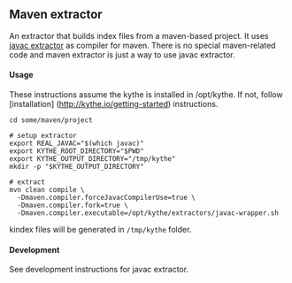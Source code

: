 ## Maven extractor
 
An extractor that builds index files from a maven-based project. It uses 
[javac extractor](../standalone/README.md) as compiler for maven. There is no special 
maven-related code and maven extractor is just a way to use javac extractor.

#### Usage

These instructions assume the kythe is installed in /opt/kythe. If not, follow [installation]
(http://kythe.io/getting-started) 
instructions.

```shell
cd some/maven/project

# setup extractor
export REAL_JAVAC="$(which javac)"
export KYTHE_ROOT_DIRECTORY="$PWD"
export KYTHE_OUTPUT_DIRECTORY="/tmp/kythe"
mkdir -p "$KYTHE_OUTPUT_DIRECTORY"

# extract
mvn clean compile \
  -Dmaven.compiler.forceJavacCompilerUse=true \
  -Dmaven.compiler.fork=true \
  -Dmaven.compiler.executable=/opt/kythe/extractors/javac-wrapper.sh
```

kindex files will be generated in `/tmp/kythe` folder. 


#### Development

See development instructions for javac extractor.
